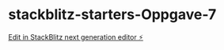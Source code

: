 # stackblitz-starters-Oppgave-7

[Edit in StackBlitz next generation editor ⚡️](https://stackblitz.com/~/github.com/MaksymDramaretskyi-1/stackblitz-starters-Oppgave-7)